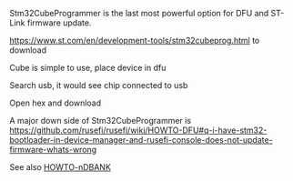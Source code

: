 Stm32CubeProgrammer is the last most powerful option for DFU and ST-Link firmware update.

https://www.st.com/en/development-tools/stm32cubeprog.html to download

Cube is simple to use, place device in dfu

Search usb, it would see chip connected to usb


Open hex and download


A major down side of Stm32CubeProgrammer is https://github.com/rusefi/rusefi/wiki/HOWTO-DFU#q-i-have-stm32-bootloader-in-device-manager-and-rusefi-console-does-not-update-firmware-whats-wrong

See also [HOWTO-nDBANK](HOWTO-nDBANK) 